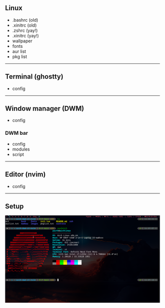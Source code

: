 ## Linux
- .bashrc (old)
- .xinitrc (old)
- .zshrc (yay!)
- .xinitrc (yay!)
- wallpaper
- fonts
- aur list
- pkg list
---
## Terminal (ghostty)
- config
---
## Window manager (DWM)
- config
### DWM bar
- config
- modules
- script
---
## Editor (nvim)
- config
---
## Setup
![Preview](images/setup_new_final.png)
